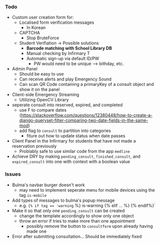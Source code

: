 ### Todo

- Custom user creation form for:
   - Localised form verification messages
        - In Korean
   - CAPTCHA
        - Stop BruteForce
   - Student Verifiation -> Possible solutions
        - __Barcode matching with School Library DB__
        - Manual checking by Infirmary T 
        - Automatic sign-up via default ID/PW
            - PW would need to be unique --> bithday, etc.
- Admin Panel
    - Should be easy to use
    - Can receive alerts and play Emergency Sound
    - Can scan QR Code containing a primaryKey of a consult object and show it on the panel
- Client-side Emergency Streaming
    - Utilizing OpenCV Library
- seperate consult into reserved, expired, and completed
    - use F to compare dates (https://stackoverflow.com/questions/12380448/how-to-create-a-django-queryset-filter-comparing-two-date-fields-in-the-same-mod)
    - add flag to `consult` to partition into categories
        - fiture out how to update status when date passes
- Client Panel in the Infirmary for students that have not made a reservation previously
    - Problably safe to use similar code from the app `medline`
- Achieve DRY by making `pending_consult`, `finished_consult`, and `expired_consult` into one with context with a boolean value

### Issues

-  Bulma's navbar burger doesn't work
    - may need to implement seperate menu for mobile devices using the tag `is-mobile`
- Add types of messages to bulma's popup message
    - e.g. `{% if tag == 'warning` %} is-warning {% elif ... %} {% endif%}`
- Make it so that only one `pending_consult` can be created
    - change the template accordingly to show only one object
    - throw an error if tries to make more than one appointment
        - possibly remove the button to `consultform` upon already having made one
- Error after submitting consultation... Should be immediately fixed